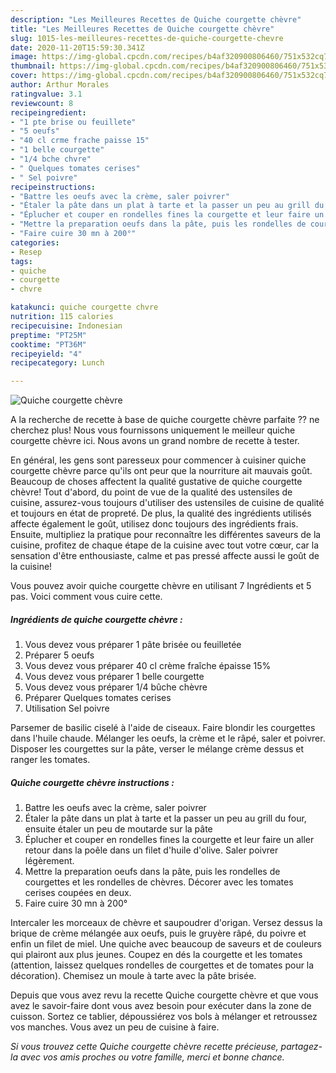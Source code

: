 ```yaml
---
description: "Les Meilleures Recettes de Quiche courgette chèvre"
title: "Les Meilleures Recettes de Quiche courgette chèvre"
slug: 1015-les-meilleures-recettes-de-quiche-courgette-chevre
date: 2020-11-20T15:59:30.341Z
image: https://img-global.cpcdn.com/recipes/b4af320900806460/751x532cq70/quiche-courgette-chevre-photo-principale-de-la-recette.jpg
thumbnail: https://img-global.cpcdn.com/recipes/b4af320900806460/751x532cq70/quiche-courgette-chevre-photo-principale-de-la-recette.jpg
cover: https://img-global.cpcdn.com/recipes/b4af320900806460/751x532cq70/quiche-courgette-chevre-photo-principale-de-la-recette.jpg
author: Arthur Morales
ratingvalue: 3.1
reviewcount: 8
recipeingredient:
- "1 pte brise ou feuillete"
- "5 oeufs"
- "40 cl crme frache paisse 15"
- "1 belle courgette"
- "1/4 bche chvre"
- " Quelques tomates cerises"
- " Sel poivre"
recipeinstructions:
- "Battre les oeufs avec la crème, saler poivrer"
- "Étaler la pâte dans un plat à tarte et la passer un peu au grill du four, ensuite étaler un peu de moutarde sur la pâte"
- "Éplucher et couper en rondelles fines la courgette et leur faire un aller retour dans la poêle dans un filet d&#39;huile d&#39;olive. Saler poivrer légèrement."
- "Mettre la preparation oeufs dans la pâte, puis les rondelles de courgettes et les rondelles de chèvres. Décorer avec les tomates cerises coupées en deux."
- "Faire cuire 30 mn à 200°"
categories:
- Resep
tags:
- quiche
- courgette
- chvre

katakunci: quiche courgette chvre 
nutrition: 115 calories
recipecuisine: Indonesian
preptime: "PT25M"
cooktime: "PT36M"
recipeyield: "4"
recipecategory: Lunch

---
```



![Quiche courgette chèvre](https://img-global.cpcdn.com/recipes/b4af320900806460/751x532cq70/quiche-courgette-chevre-photo-principale-de-la-recette.jpg)

A la recherche de recette à base de quiche courgette chèvre parfaite ?? ne cherchez plus! Nous vous fournissons uniquement le meilleur quiche courgette chèvre ici. Nous avons un grand nombre de recette à tester.

En général, les gens sont paresseux pour commencer à cuisiner quiche courgette chèvre parce qu'ils ont peur que la nourriture ait mauvais goût. Beaucoup de choses affectent la qualité gustative de quiche courgette chèvre! Tout d'abord, du point de vue de la qualité des ustensiles de cuisine, assurez-vous toujours d'utiliser des ustensiles de cuisine de qualité et toujours en état de propreté. De plus, la qualité des ingrédients utilisés affecte également le goût, utilisez donc toujours des ingrédients frais. Ensuite, multipliez la pratique pour reconnaître les différentes saveurs de la cuisine, profitez de chaque étape de la cuisine avec tout votre cœur, car la sensation d'être enthousiaste, calme et pas pressé affecte aussi le goût de la cuisine!

<!--inarticleads1-->

Vous pouvez avoir quiche courgette chèvre en utilisant 7 Ingrédients et 5 pas. Voici comment vous cuire cette.

##### Ingrédients de quiche courgette chèvre :

1. Vous devez vous préparer 1 pâte brisée ou feuilletée
1. Préparer 5 oeufs
1. Vous devez vous préparer 40 cl crème fraîche épaisse 15%
1. Vous devez vous préparer 1 belle courgette
1. Vous devez vous préparer 1/4 bûche chèvre
1. Préparer  Quelques tomates cerises
1. Utilisation  Sel poivre


Parsemer de basilic ciselé à l&#39;aide de ciseaux. Faire blondir les courgettes dans l&#39;huile chaude. Mélanger les oeufs, la crème et le râpé, saler et poivrer. Disposer les courgettes sur la pâte, verser le mélange crème dessus et ranger les tomates. 

<!--inarticleads2-->

##### Quiche courgette chèvre instructions :

1. Battre les oeufs avec la crème, saler poivrer
1. Étaler la pâte dans un plat à tarte et la passer un peu au grill du four, ensuite étaler un peu de moutarde sur la pâte
1. Éplucher et couper en rondelles fines la courgette et leur faire un aller retour dans la poêle dans un filet d&#39;huile d&#39;olive. Saler poivrer légèrement.
1. Mettre la preparation oeufs dans la pâte, puis les rondelles de courgettes et les rondelles de chèvres. Décorer avec les tomates cerises coupées en deux.
1. Faire cuire 30 mn à 200°


Intercaler les morceaux de chèvre et saupoudrer d&#39;origan. Versez dessus la brique de crème mélangée aux oeufs, puis le gruyère râpé, du poivre et enfin un filet de miel. Une quiche avec beaucoup de saveurs et de couleurs qui plairont aux plus jeunes. Coupez en dés la courgette et les tomates (attention, laissez quelques rondelles de courgettes et de tomates pour la décoration). Chemisez un moule à tarte avec la pâte brisée. 

<!--inarticleads1-->

<p>
Depuis que vous avez revu la recette Quiche courgette chèvre et que vous avez le savoir-faire dont vous avez besoin pour exécuter dans la zone de cuisson. Sortez ce tablier, dépoussiérez vos bols à mélanger et retroussez vos manches. Vous avez un peu de cuisine à faire.
</p>

<p>
<i>Si vous trouvez cette Quiche courgette chèvre recette précieuse, partagez-la avec vos amis proches ou votre famille, merci et bonne chance.</i>
</p>
